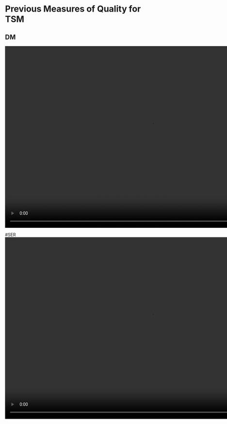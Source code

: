 # Previous Measures of Quality for TSM

## DM
<video width="960" height="600" controls loop>
 <source src="https://github.com/zygurt/TSM/raw/master/Objective_MOQ/Plots/Video/Dm-8.m4v" type="video/mp4">
Your browser does not support the video tag.
</video>

#SER
<video width="960" height="600" controls loop>
 <source src="https://github.com/zygurt/TSM/raw/master/Objective_MOQ/Plots/Video/Ser-19.m4v" type="video/mp4">
Your browser does not support the video tag.
</video>
